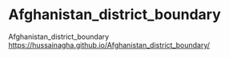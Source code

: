 # Afghanistan_district_boundary
Afghanistan_district_boundary
https://hussainagha.github.io/Afghanistan_district_boundary/
